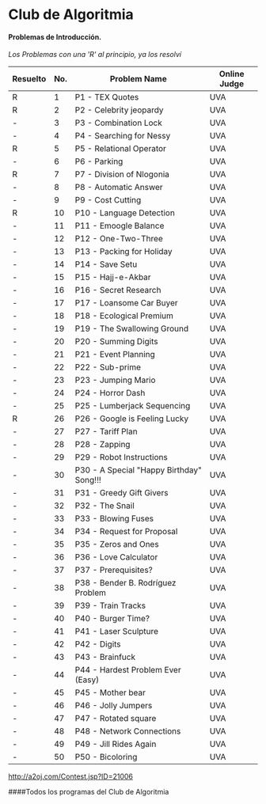 # Club de Algoritmia
#### Problemas de Introducción.
*Los Problemas con una 'R' al principio, ya los resolví*

Resuelto| No. 	|Problem Name 	|Online Judge
----|----|--------|-------
R|1 	|P1 - TEX Quotes 	|UVA
R|2 	|P2 - Celebrity jeopardy 	|UVA
- |3 	|P3 - Combination Lock 	|UVA
-|4 	|P4 - Searching for Nessy 	|UVA
R|5 	|P5 - Relational Operator 	|UVA
-|6 	|P6 - Parking 	|UVA
R|7 	|P7 - Division of Nlogonia 	|UVA
-|8 	|P8 - Automatic Answer 	|UVA
-|9 	|P9 - Cost Cutting 	|UVA
R|10 	|P10 - Language Detection 	|UVA
-|11 	|P11 - Emoogle Balance 	|UVA
-|12 	|P12 - One-Two-Three 	|UVA
-|13 	|P13 - Packing for Holiday 	|UVA
-|14 	|P14 - Save Setu 	|UVA
-|15 	|P15 - Hajj-e-Akbar 	|UVA
-|16 	|P16 - Secret Research 	|UVA
-|17 	|P17 - Loansome Car Buyer 	|UVA
-|18 	|P18 - Ecological Premium 	|UVA
-|19 	|P19 - The Swallowing Ground 	|UVA
-|20 	|P20 - Summing Digits 	|UVA
-|21 	|P21 - Event Planning 	|UVA
-|22 	|P22 - Sub-prime 	|UVA
-|23 	|P23 - Jumping Mario 	|UVA
-|24 	|P24 - Horror Dash 	|UVA
-|25 	|P25 - Lumberjack Sequencing 	|UVA
R|26 	|P26 - Google is Feeling Lucky 	|UVA
-|27 	|P27 - Tariff Plan 	|UVA
-|28 	|P28 - Zapping 	|UVA
-|29 	|P29 - Robot Instructions 	|UVA
-|30 	|P30 - A Special "Happy Birthday" Song!!! 	|UVA
-|31 	|P31 - Greedy Gift Givers 	|UVA
-|32 	|P32 - The Snail 	|UVA
-|33 	|P33 - Blowing Fuses 	|UVA
-|34 	|P34 - Request for Proposal 	|UVA
-|35 	|P35 - Zeros and Ones 	|UVA
-|36 	|P36 - Love Calculator 	|UVA
-|37 	|P37 - Prerequisites? 	|UVA
-|38 	|P38 - Bender B. Rodríguez Problem 	|UVA
-|39 	|P39 - Train Tracks 	|UVA
-|40 	|P40 - Burger Time? 	|UVA
-|41 	|P41 - Laser Sculpture 	|UVA
-|42 	|P42 - Digits 	|UVA
-|43 	|P43 - Brainfuck 	|UVA
-|44 	|P44 - Hardest Problem Ever (Easy) 	|UVA
-|45 	|P45 - Mother bear 	|UVA
-|46 	|P46 - Jolly Jumpers 	|UVA
-|47 	|P47 - Rotated square 	|UVA
-|48 	|P48 - Network Connections 	|UVA
-|49 	|P49 - Jill Rides Again 	|UVA
-|50 	|P50 - Bicoloring 	|UVA

http://a2oj.com/Contest.jsp?ID=21006

####Todos los programas del Club de Algoritmia

